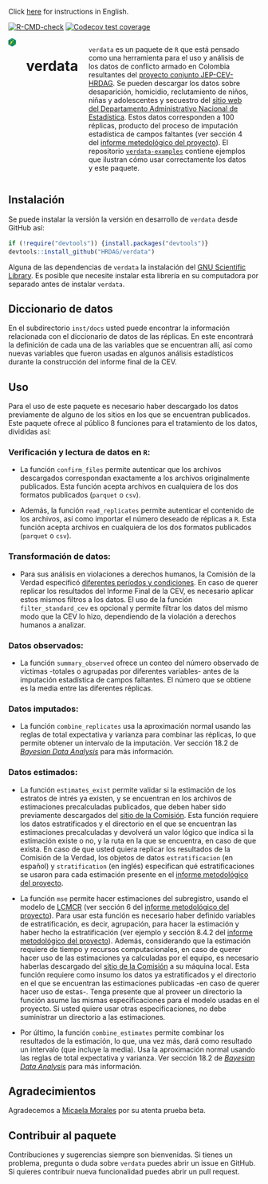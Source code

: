 Click [here](https://github.com/HRDAG/verdata/blob/main/inst/docs/README-en.md) for instructions in English.

 <!-- badges: start -->
[![R-CMD-check](https://github.com/HRDAG/verdata/actions/workflows/R-CMD-check.yaml/badge.svg)](https://github.com/HRDAG/verdata/actions/workflows/check-standard.yaml)
  [![Codecov test coverage](https://codecov.io/gh/HRDAG/verdata/branch/main/graph/badge.svg)](https://app.codecov.io/gh/HRDAG/verdata?branch=main)
  <!-- badges: end -->

<div class="columns">

<div class="column" width="40%">

<img src="man/figures/verdata_HEX_v2_249x288_transp.png" align="right" width="200" />

</div>

# verdata

`verdata` es un paquete de `R` que está pensado como una herramienta para el uso y análisis de los datos de conflicto armado en Colombia resultantes del [proyecto conjunto JEP-CEV-HRDAG](https://hrdag.org/wp-content/uploads/2022/08/20220818-fase4-informe-corrected.pdf). Se pueden descargar los datos sobre desaparición, homicidio, reclutamiento de niños, niñas y adolescentes y secuestro del [sitio web del Departamento Administrativo Nacional de Estadística](https://microdatos.dane.gov.co/index.php/catalog/795/get-microdata). Estos datos corresponden a 100 réplicas, producto del proceso de imputación estadística de campos faltantes (ver sección 4 del [informe metedológico del proyecto](https://hrdag.org/wp-content/uploads/2022/08/20220818-fase4-informe-corrected.pdf)). El repositorio [`verdata-examples`](https://github.com/HRDAG/verdata-examples) contiene ejemplos que ilustran cómo usar correctamente los datos y este paquete.

<div class="column" width="60%">

</div>

</div>

## Instalación

Se puede instalar la versión la versión en desarrollo de `verdata` desde GitHub así:

```r
if (!require("devtools")) {install.packages("devtools")}
devtools::install_github("HRDAG/verdata")
```

Alguna de las dependencias de `verdata` la instalación del [GNU Scientific Library](https://www.gnu.org/software/gsl/). Es posible que necesite instalar esta librería en su computadora por separado antes de instalar `verdata`.

## Diccionario de datos

En el subdirectorio `inst/docs` usted puede encontrar la información relacionada con el diccionario de datos de las réplicas. En este encontrará la definición de cada una de las variables que se encuentran allí, así como nuevas variables que fueron usadas en algunos análisis estadísticos durante la construcción del informe final de la CEV.

## Uso

Para el uso de este paquete es necesario haber descargado los datos previamente de alguno de los sitios en los que se encuentran publicados. Este paquete ofrece al público 8 funciones para el tratamiento de los datos, divididas así:

### Verificación y lectura de datos en `R`:

* La función `confirm_files` permite autenticar que los archivos descargados correspondan exactamente a los archivos originalmente publicados. Esta función acepta archivos en cualquiera de los dos formatos publicados (`parquet` o `csv`).

* Además, la función `read_replicates` permite autenticar el contenido de los archivos, así como importar el número deseado de réplicas a `R`. Esta función acepta archivos en cualquiera de los dos formatos publicados (`parquet` o `csv`).

### Transformación de datos:

* Para sus análisis en violaciones a derechos humanos, la Comisión de la Verdad especificó [diferentes períodos y condiciones](https://www.comisiondelaverdad.co/hasta-la-guerra-tiene-limites). En caso de querer replicar los resultados del Informe Final de la CEV, es necesario aplicar estos mismos filtros a los datos. El uso de la función `filter_standard_cev` es opcional y permite filtrar los datos del mismo modo que la CEV lo hizo, dependiendo de la violación a derechos humanos a analizar.

### Datos observados:

* La función `summary_observed` ofrece un conteo del número observado de víctimas -totales o agrupadas por diferentes variables- antes de la imputación estadística de campos faltantes. El número que se obtiene es la media entre las diferentes réplicas.

### Datos imputados:

* La función `combine_replicates` usa la aproximación normal usando las reglas de total expectativa y varianza para combinar las réplicas, lo que permite obtener un intervalo de la imputación. Ver sección 18.2 de [*Bayesian Data Analysis*](http://www.stat.columbia.edu/~gelman/book/) para más información.

### Datos estimados:

* La función `estimates_exist` permite validar si la estimación de los estratos de intrés ya existen, y se encuentran en los archivos de estimaciones precalculadas publicados, que deben haber sido previamente descargados del [sitio de la Comisión](https://www.comisiondelaverdad.co/analitica-de-datos-informacion-y-recursos#c3). Esta función requiere los datos estratificados y el directorio en el que se encuentran las estimaciones precalculadas y devolverá un valor lógico que indica si la estimación existe o no, y la ruta en la que se encuentra, en caso de que exista. En caso de que usted quiera replicar los resultados de la Comisión de la Verdad, los objetos de datos `estratificacion` (en español) y `stratification` (en inglés) especifican qué estratificaciones se usaron para cada estimación presente en el [informe metodológico del proyecto](https://hrdag.org/wp-content/uploads/2022/08/20220818-fase4-informe-corrected.pdf).

* La función `mse` permite hacer estimaciones del subregistro, usando el modelo de [LCMCR](https://onlinelibrary.wiley.com/doi/10.1111/biom.12502) (ver sección 6 del [informe metodológico del proyecto](https://hrdag.org/wp-content/uploads/2022/08/20220818-fase4-informe-corrected.pdf)).
Para usar esta función es necesario haber definido variables de estratificación, es decir, agrupación, para hacer la estimación
y haber hecho la estratificación (ver ejemplo y sección 8.4.2 del [informe metodológico del proyecto](https://hrdag.org/wp-content/uploads/2022/08/20220818-fase4-informe-corrected.pdf)).
Además, considerando que la estimación requiere de tiempo y recursos computacionales, en caso de querer hacer uso de las
estimaciones ya calculadas por el equipo, es necesario haberlas descargado del [sitio de la Comisión](https://www.comisiondelaverdad.co/analitica-de-datos-informacion-y-recursos#c3) a su máquina local. Esta función requiere como insumo
los datos ya estratificados y el directorio en el que se encuentran las estimaciones publicadas -en caso de querer hacer uso
de estas-. Tenga presente que al proveer un directorio la función asume las mismas especificaciones para el modelo usadas en el
proyecto. Si usted quiere usar otras especificaciones, no debe suministrar un directorio a las estimaciones.

* Por último, la función `combine_estimates` permite combinar los resultados de la estimación, lo que, una vez más, dará como
resultado un intervalo (que incluye la media). Usa la aproximación normal usando las reglas de total expectativa y varianza. Ver sección 18.2 de [*Bayesian Data Analysis*](http://www.stat.columbia.edu/~gelman/book/) para más información.

## Agradecimientos
Agradecemos a [Micaela Morales](https://github.com/mmazul) por su atenta prueba beta.

## Contribuir al paquete
Contribuciones y sugerencias siempre son bienvenidas. Si tienes un problema, pregunta o duda sobre `verdata` puedes abrir un issue en GitHub. Si quieres contribuir nueva funcionalidad puedes abrir un pull request. 
